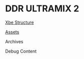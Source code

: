 # DDR ULTRAMIX 2

[Xbe Structure](./wiki/xbe/README.MD)

[Assets](./wiki/assets/README.MD)

Archives

Debug Content

